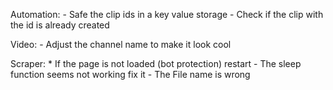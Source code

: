 Automation: - Safe the clip ids in a key value storage - Check if the clip with the id is already created

Video: - Adjust the channel name to make it look cool

Scraper: \* If the page is not loaded (bot protection) restart - The sleep function seems not working fix it - The File name is wrong
